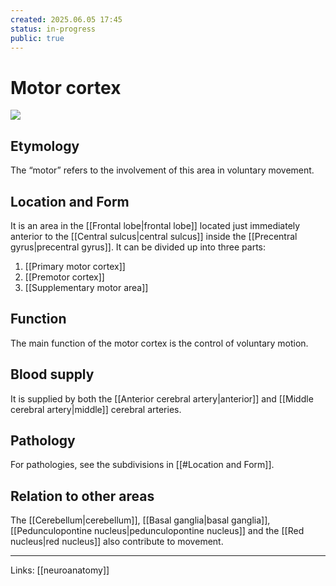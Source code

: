 ```yaml
---
created: 2025.06.05 17:45
status: in-progress
public: true
---
```

# Motor cortex

![](/attachments/Human_motor_cortex.jpg)

## Etymology

The “motor” refers to the involvement of this area in voluntary movement.

## Location and Form

It is an area in the [[Frontal lobe|frontal lobe]] located just immediately anterior to the [[Central sulcus|central sulcus]] inside the [[Precentral gyrus|precentral gyrus]]. It can be divided up into three parts:

1. [[Primary motor cortex]]
2. [[Premotor cortex]]
3. [[Supplementary motor area]]

## Function

The main function of the motor cortex is the control of voluntary motion. 

## Blood supply

It is supplied by both the [[Anterior cerebral artery|anterior]] and [[Middle cerebral artery|middle]] cerebral arteries.

## Pathology

For pathologies, see the subdivisions in [[#Location and Form]].

## Relation to other areas

The [[Cerebellum|cerebellum]], [[Basal ganglia|basal ganglia]], [[Pedunculopontine nucleus|pedunculopontine nucleus]] and the [[Red nucleus|red nucleus]] also contribute to movement.

---
Links: [[neuroanatomy]]
